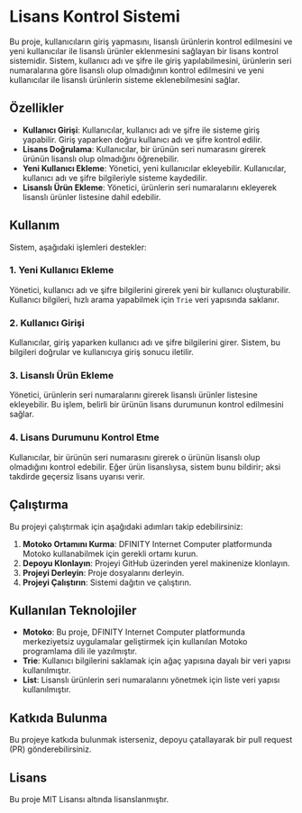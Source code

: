 # Lisans Kontrol Sistemi

Bu proje, kullanıcıların giriş yapmasını, lisanslı ürünlerin kontrol edilmesini ve yeni kullanıcılar ile lisanslı ürünler eklenmesini sağlayan bir lisans kontrol sistemidir. Sistem, kullanıcı adı ve şifre ile giriş yapılabilmesini, ürünlerin seri numaralarına göre lisanslı olup olmadığının kontrol edilmesini ve yeni kullanıcılar ile lisanslı ürünlerin sisteme eklenebilmesini sağlar.

## Özellikler

- **Kullanıcı Girişi**: Kullanıcılar, kullanıcı adı ve şifre ile sisteme giriş yapabilir. Giriş yaparken doğru kullanıcı adı ve şifre kontrol edilir.
- **Lisans Doğrulama**: Kullanıcılar, bir ürünün seri numarasını girerek ürünün lisanslı olup olmadığını öğrenebilir.
- **Yeni Kullanıcı Ekleme**: Yönetici, yeni kullanıcılar ekleyebilir. Kullanıcılar, kullanıcı adı ve şifre bilgileriyle sisteme kaydedilir.
- **Lisanslı Ürün Ekleme**: Yönetici, ürünlerin seri numaralarını ekleyerek lisanslı ürünler listesine dahil edebilir.

## Kullanım

Sistem, aşağıdaki işlemleri destekler:

### 1. Yeni Kullanıcı Ekleme

Yönetici, kullanıcı adı ve şifre bilgilerini girerek yeni bir kullanıcı oluşturabilir. Kullanıcı bilgileri, hızlı arama yapabilmek için `Trie` veri yapısında saklanır.

### 2. Kullanıcı Girişi

Kullanıcılar, giriş yaparken kullanıcı adı ve şifre bilgilerini girer. Sistem, bu bilgileri doğrular ve kullanıcıya giriş sonucu iletilir.

### 3. Lisanslı Ürün Ekleme

Yönetici, ürünlerin seri numaralarını girerek lisanslı ürünler listesine ekleyebilir. Bu işlem, belirli bir ürünün lisans durumunun kontrol edilmesini sağlar.

### 4. Lisans Durumunu Kontrol Etme

Kullanıcılar, bir ürünün seri numarasını girerek o ürünün lisanslı olup olmadığını kontrol edebilir. Eğer ürün lisanslıysa, sistem bunu bildirir; aksi takdirde geçersiz lisans uyarısı verir.

## Çalıştırma

Bu projeyi çalıştırmak için aşağıdaki adımları takip edebilirsiniz:

1. **Motoko Ortamını Kurma**: DFINITY Internet Computer platformunda Motoko kullanabilmek için gerekli ortamı kurun.
2. **Depoyu Klonlayın**: Projeyi GitHub üzerinden yerel makinenize klonlayın.
3. **Projeyi Derleyin**: Proje dosyalarını derleyin.
4. **Projeyi Çalıştırın**: Sistemi dağıtın ve çalıştırın.

## Kullanılan Teknolojiler

- **Motoko**: Bu proje, DFINITY Internet Computer platformunda merkeziyetsiz uygulamalar geliştirmek için kullanılan Motoko programlama dili ile yazılmıştır.
- **Trie**: Kullanıcı bilgilerini saklamak için ağaç yapısına dayalı bir veri yapısı kullanılmıştır.
- **List**: Lisanslı ürünlerin seri numaralarını yönetmek için liste veri yapısı kullanılmıştır.

## Katkıda Bulunma

Bu projeye katkıda bulunmak isterseniz, depoyu çatallayarak bir pull request (PR) gönderebilirsiniz.

## Lisans

Bu proje MIT Lisansı altında lisanslanmıştır.
